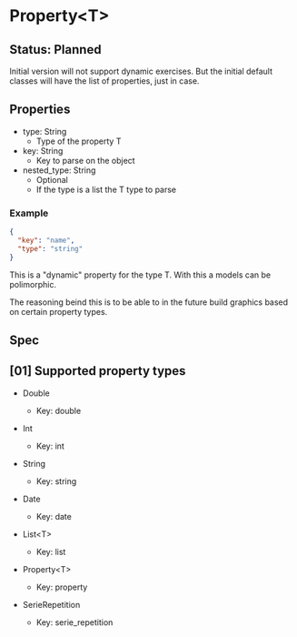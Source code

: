 # Property\<T>

## Status: Planned

Initial version will not support dynamic exercises.
But the initial default classes will have the list of properties, just in case.

## Properties

- type: String
  - Type of the property T
- key: String
  - Key to parse on the object
- nested_type: String
  - Optional
  - If the type is a list the T type to parse

### Example

```json
{
  "key": "name",
  "type": "string"
}
```

This is a "dynamic" property for the type T.
With this a models can be polimorphic.

The reasoning beind this is to be able to in the future build graphics based on certain property types.

## Spec

## [01] Supported property types

- Double
  - Key: double

- Int
  - Key: int

- String
  - Key: string

- Date
  - Key: date

- List\<T>
  - Key: list

- Property\<T>
  - Key: property

- SerieRepetition
  - Key: serie_repetition
